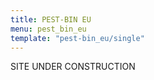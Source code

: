 ```yaml
---
title: PEST-BIN EU
menu: pest_bin_eu
template: "pest-bin_eu/single"
---
```


SITE UNDER CONSTRUCTION